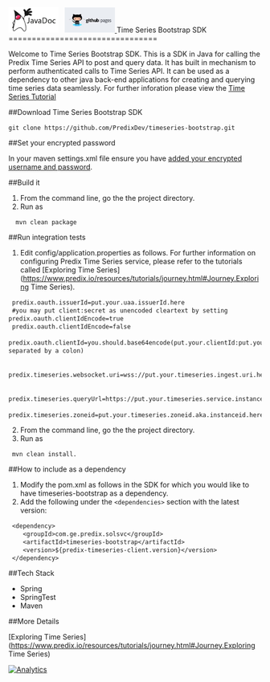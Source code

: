 <a href="http://predixdev.github.io/timeseries-bootstrap/javadocs/index.html" target="_blank" >
	<img height="50px" width="100px" src="images/javadoc.png" alt="view javadoc"></a>
&nbsp;
<a href="http://predixdev.github.io/timeseries-bootstrap" target="_blank">
	<img height="50px" width="100px" src="images/pages.jpg" alt="view github pages">
</a>
Time Series Bootstrap SDK
================================

Welcome to Time Series Bootstrap SDK. This is a SDK in Java for calling the Predix Time Series API to post and query data. It has built in mechanism to perform authenticated calls to Time Series API. It can be used as a dependency to other java back-end applications for creating and querying time series data seamlessly. 
For further inforation please view the [Time Series Tutorial](https://www.predix.io/resources/tutorials/journey.html#1612)

##Download Time Series Bootstrap SDK

```
git clone https://github.com/PredixDev/timeseries-bootstrap.git
```

##Set your encrypted password

In your maven settings.xml file ensure you have [added your encrypted username and password](https://www.predix.io/resources/tutorials/tutorial-details.html?tutorial_id=1560&tag=1608&journey=Development%20tools%20and%20tips&resources=1565,1560).

##Build it

1. From the command line, go the the project directory.
2. Run as

```
  mvn clean package
```

##Run integration tests

1. Edit config/application.properties as follows. For further information on configuring Predix Time Series service, please refer to the tutorials called [Exploring Time Series](https://www.predix.io/resources/tutorials/journey.html#Journey.Exploring Time Series).

```
 predix.oauth.issuerId=put.your.uaa.issuerId.here
 #you may put client:secret as unencoded cleartext by setting predix.oauth.clientIdEncode=true
 predix.oauth.clientIdEncode=false
 predix.oauth.clientId=you.should.base64encode(put.your.clientId:put.your.clientSecret separated by a colon)  

 predix.timeseries.websocket.uri=wss://put.your.timeseries.ingest.uri.here/v1/stream/messages

 predix.timeseries.queryUrl=https://put.your.timeseries.service.instance.here/v1/datapoints
 predix.timeseries.zoneid=put.your.timeseries.zoneid.aka.instanceid.here
```

2. From the command line, go the the project directory.
3. Run as 

``` 
 mvn clean install.
```

##How to include as a dependency
1. Modify the pom.xml as follows in the SDK for which you would like to have timeseries-bootstrap as a dependency.
2. Add the following under the ```<dependencies>``` section with the latest version:
```
 <dependency>
	<groupId>com.ge.predix.solsvc</groupId>
	<artifactId>timeseries-bootstrap</artifactId>
	<version>${predix-timeseries-client.version}</version>
 </dependency>
 ```
 
##Tech Stack

 - Spring
 - SpringTest
 - Maven
 
##More Details
 
 [Exploring Time Series](https://www.predix.io/resources/tutorials/journey.html#Journey.Exploring Time Series)

[![Analytics](https://ga-beacon.appspot.com/UA-82773213-1/timeseries-bootstrap/readme?pixel)](https://github.com/PredixDev)
